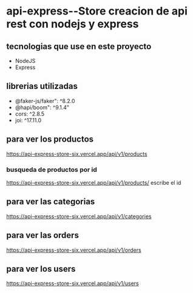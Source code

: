 # api-express--Store   creacion de api rest con nodejs y express

## tecnologias que use en este proyecto

- NodeJS
- Express

## librerias utilizadas

- @faker-js/faker": ^8.2.0
- @hapi/boom": ^9.1.4"
- cors: ^2.8.5
- joi: ^17.11.0

## para ver los productos

<https://api-express-store-six.vercel.app/api/v1/products>

### busqueda de productos por id

<https://api-express-store-six.vercel.app/api/v1/products/> escribe el id

## para ver las categorias

<https://api-express-store-six.vercel.app/api/v1/categories>

## para ver las orders

<https://api-express-store-six.vercel.app/api/v1/orders>

## para ver los users

<https://api-express-store-six.vercel.app/api/v1/users>

